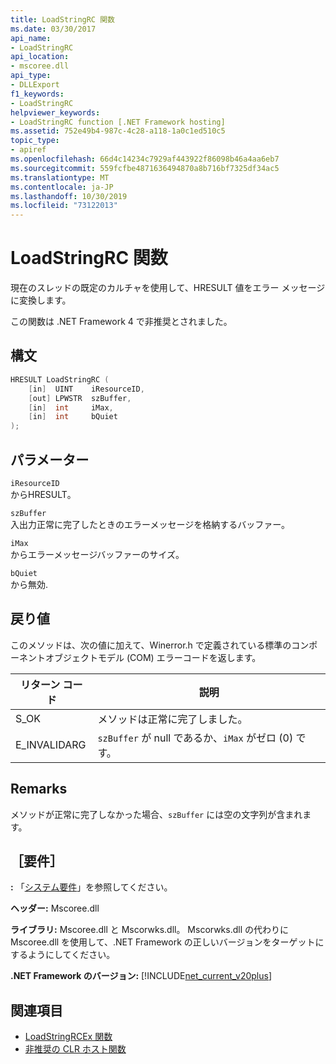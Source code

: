 ```yaml
---
title: LoadStringRC 関数
ms.date: 03/30/2017
api_name:
- LoadStringRC
api_location:
- mscoree.dll
api_type:
- DLLExport
f1_keywords:
- LoadStringRC
helpviewer_keywords:
- LoadStringRC function [.NET Framework hosting]
ms.assetid: 752e49b4-987c-4c28-a118-1a0c1ed510c5
topic_type:
- apiref
ms.openlocfilehash: 66d4c14234c7929af443922f86098b46a4aa6eb7
ms.sourcegitcommit: 559fcfbe4871636494870a8b716bf7325df34ac5
ms.translationtype: MT
ms.contentlocale: ja-JP
ms.lasthandoff: 10/30/2019
ms.locfileid: "73122013"
---
```

# <a name="loadstringrc-function"></a>LoadStringRC 関数
現在のスレッドの既定のカルチャを使用して、HRESULT 値をエラー メッセージに変換します。  
  
 この関数は .NET Framework 4 で非推奨とされました。  
  
## <a name="syntax"></a>構文  
  
```cpp  
HRESULT LoadStringRC (  
    [in]  UINT    iResourceID,   
    [out] LPWSTR  szBuffer,   
    [in]  int     iMax,   
    [in]  int     bQuiet  
);  
```  
  
## <a name="parameters"></a>パラメーター  
 `iResourceID`  
 からHRESULT。  
  
 `szBuffer`  
 入出力正常に完了したときのエラーメッセージを格納するバッファー。  
  
 `iMax`  
 からエラーメッセージバッファーのサイズ。  
  
 `bQuiet`  
 から無効.  
  
## <a name="return-value"></a>戻り値  
 このメソッドは、次の値に加えて、Winerror.h で定義されている標準のコンポーネントオブジェクトモデル (COM) エラーコードを返します。  
  
|リターン コード|説明|  
|-----------------|-----------------|  
|S_OK|メソッドは正常に完了しました。|  
|E_INVALIDARG|`szBuffer` が null であるか、`iMax` がゼロ (0) です。|  
  
## <a name="remarks"></a>Remarks  
 メソッドが正常に完了しなかった場合、`szBuffer` には空の文字列が含まれます。  
  
## <a name="requirements"></a>［要件］  
 **:** 「[システム要件](../../../../docs/framework/get-started/system-requirements.md)」を参照してください。  
  
 **ヘッダー:** Mscoree.dll  
  
 **ライブラリ:** Mscoree.dll と Mscorwks.dll。 Mscorwks.dll の代わりに Mscoree.dll を使用して、.NET Framework の正しいバージョンをターゲットにするようにしてください。  
  
 **.NET Framework のバージョン:** [!INCLUDE[net_current_v20plus](../../../../includes/net-current-v20plus-md.md)]  
  
## <a name="see-also"></a>関連項目

- [LoadStringRCEx 関数](../../../../docs/framework/unmanaged-api/hosting/loadstringrcex-function.md)
- [非推奨の CLR ホスト関数](../../../../docs/framework/unmanaged-api/hosting/deprecated-clr-hosting-functions.md)
